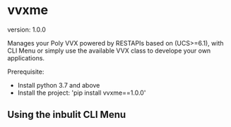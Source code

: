 # vvxme
version: 1.0.0

Manages your Poly VVX powered by RESTAPIs based on (UCS>=6.1), with CLI Menu or simply use the available VVX class to develope your own applications.

Prerequisite:
  - Install python 3.7 and above
  - Install the project:  'pip install vvxme==1.0.0'

## Using the inbulit CLI Menu

